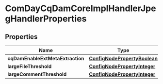 

# ComDayCqDamCoreImplHandlerJpegHandlerProperties

## Properties

Name | Type | Description | Notes
------------ | ------------- | ------------- | -------------
**cqDamEnableExtMetaExtraction** | [**ConfigNodePropertyBoolean**](ConfigNodePropertyBoolean.md) |  |  [optional]
**largeFileThreshold** | [**ConfigNodePropertyInteger**](ConfigNodePropertyInteger.md) |  |  [optional]
**largeCommentThreshold** | [**ConfigNodePropertyInteger**](ConfigNodePropertyInteger.md) |  |  [optional]



